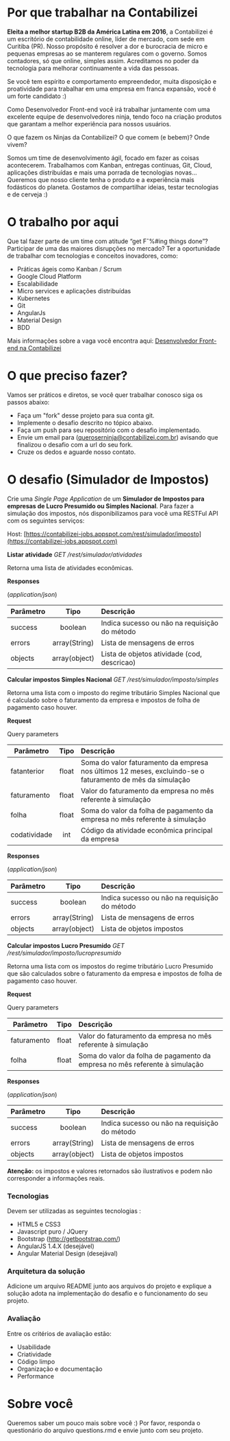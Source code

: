 # Por que trabalhar na Contabilizei

**Eleita a melhor startup B2B da América Latina em 2016**, a Contabilizei é um escritório de contabilidade online, líder de mercado, com sede em Curitiba (PR). Nosso propósito é resolver a dor e burocracia de micro e pequenas empresas ao se manterem regulares com o governo. Somos contadores, só que online, simples assim. Acreditamos no poder da tecnologia para melhorar continuamente a vida das pessoas. 


Se você tem espírito e comportamento empreendedor, muita disposição e proatividade para trabalhar em uma empresa em franca expansão, você é um forte candidato :)

Como Desenvolvedor Front-end você irá trabalhar juntamente com uma excelente equipe de desenvolvedores ninja, tendo foco na criação produtos que garantam a melhor experiência para nossos usuários.

O que fazem os Ninjas da Contabilizei? O que comem (e bebem)? Onde vivem?

Somos um time de desenvolvimento ágil, focado em fazer as coisas acontecerem. Trabalhamos com Kanban, entregas contínuas, Git, Cloud, aplicações distribuídas e mais uma porrada de tecnologias novas... Queremos que nosso cliente tenha o produto e a experiência mais fodásticos do planeta. Gostamos de compartilhar ideias, testar tecnologias e de cerveja :)

# O trabalho por aqui

Que tal fazer parte de um time com atitude “get Fˆ%#ing things done”? Participar de uma das maiores disrupções no mercado? Ter a oportunidade de trabalhar com tecnologias e conceitos inovadores, como:
* Práticas ágeis como Kanban / Scrum
* Google Cloud Platform
* Escalabilidade
* Micro services e aplicações distribuídas
* Kubernetes
* Git
* AngularJs
* Material Design
* BDD

Mais informações sobre a vaga você encontra aqui: [Desenvolvedor Front-end na Contabilizei](https://jobs.lever.co/contabilizei/9dee5e3a-34bd-4b8e-9fc6-0b38db170788)

# O que preciso fazer?

Vamos ser práticos e diretos, se você quer trabalhar conosco siga os passos abaixo:

* Faça um "fork" desse projeto para sua conta git.
* Implemente o desafio descrito no tópico abaixo.
* Faça um push para seu repositório com o desafio implementado.
* Envie um email para (queroserninja@contabilizei.com.br) avisando que finalizou o desafio com a url do seu fork.
* Cruze os dedos e aguarde nosso contato.

# O desafio (Simulador de Impostos)

Crie uma *Single Page Application* de um **Simulador de Impostos para empresas de Lucro Presumido ou Simples Nacional**.
Para fazer a simulação dos impostos, nós disponibilizamos para você uma RESTFul API com os seguintes serviços:

Host: [https://contabilizei-jobs.appspot.com/rest/simulador/imposto](https://contabilizei-jobs.appspot.com)

**Listar atividade**  *GET /rest/simulador/atividades*

Retorna uma lista de atividades econômicas.

**Responses**

(*application/json*)

| Parâmetro     | Tipo          | Descrição                                                                                        |
| ------------- |:-------------:| :------------------------------------------------------------------------------------------------|
| success       | boolean       | Indica sucesso ou não na requisição do método|
| errors        | array(String) | Lista de mensagens de erros                  |
| objects       | array(object) | Lista de objetos atividade (cod, descricao)  |


**Calcular impostos Simples Nacional**  *GET /rest/simulador/imposto/simples*

Retorna uma lista com o imposto do regime tributário Simples Nacional que é calculado sobre o faturamento da empresa e impostos de folha de pagamento caso houver.

**Request**

Query parameters

| Parâmetro     | Tipo          | Descrição                                                                                        |
| ------------- |:-------------:| :------------------------------------------------------------------------------------------------|
| fatanterior   | float         | Soma do valor faturamento da empresa nos últimos 12 meses, excluindo-se o faturamento de mês da simulação|
|faturamento    |float          |Valor do faturamento da empresa no mês referente à simulação                                      |
|folha          |float          |Soma do valor da folha de pagamento da empresa no mês referente à simulação                       |
|codatividade   |int            |Código da atividade econômica principal da empresa                                                |

**Responses**

(*application/json*)

| Parâmetro     | Tipo          | Descrição                                                                                        |
| ------------- |:-------------:| :------------------------------------------------------------------------------------------------|
| success       | boolean       | Indica sucesso ou não na requisição do método|
| errors        | array(String) | Lista de mensagens de erros|
| objects       | array(object) | Lista de objetos impostos|

**Calcular impostos Lucro Presumido**  *GET /rest/simulador/imposto/lucropresumido*

Retorna uma lista com os impostos do regime tributário Lucro Presumido que são calculados sobre o faturamento da empresa e impostos de folha de pagamento caso houver.

**Request**

Query parameters

| Parâmetro     | Tipo          | Descrição                                                                                        |
| ------------- |:-------------:| :------------------------------------------------------------------------------------------------|
|faturamento    |float          |Valor do faturamento da empresa no mês referente à simulação                                      |
|folha          |float          |Soma do valor da folha de pagamento da empresa no mês referente à simulação                       |

**Responses**

(*application/json*)

| Parâmetro     | Tipo          | Descrição                                                                                        |
| ------------- |:-------------:| :------------------------------------------------------------------------------------------------|
| success       | boolean       | Indica sucesso ou não na requisição do método|
| errors        | array(String) | Lista de mensagens de erros|
| objects       | array(object) | Lista de objetos impostos|

**Atenção:** os impostos e valores retornados são ilustrativos e podem não corresponder a informações reais.

### Tecnologias

Devem ser utilizadas as seguintes tecnologias :

* HTML5 e CSS3 
* Javascript puro / JQuery
* Bootstrap (http://getbootstrap.com/)
* AngularJS 1.4.X (desejável)
* Angular Material Design (desejával)

### Arquitetura da solução

Adicione um arquivo README junto aos arquivos do projeto e explique a solução adota na implementação do desafio e o funcionamento do seu projeto.

### Avaliação

Entre os critérios de avaliação estão:

* Usabilidade
* Criatividade
* Código limpo
* Organização e documentação
* Performance

# Sobre você

Queremos saber um pouco mais sobre você :) Por favor, responda o questionário do arquivo questions.rmd e envie junto com seu projeto.

